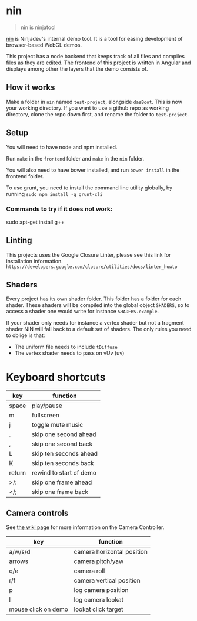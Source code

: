 # nin

> nin is ninjatool

[nin](http://nin.sexy/) is Ninjadev's internal demo tool. It is a tool for easing development of browser-based WebGL demos.

This project has a node backend that keeps track of all files and compiles files as they are edited.
The frontend of this project is written in Angular and displays among other the layers that the demo consists of.

## How it works
Make a folder in `nin` named `test-project`, alongside `dasBoot`. This is now your working directory.
If you want to use a github repo as working directory, clone the repo down first, and rename the folder to `test-project`.

## Setup

You will need to have node and npm installed.

Run `make` in the `frontend` folder and `make` in the `nin` folder.

You will also need to have bower installed, and run `bower install` in the frontend folder.

To use grunt, you need to install the command line utility globally, by running `sudo npm install -g grunt-cli`

### Commands to try if it does not work:

sudo apt-get install g++

## Linting
This projects uses the Google Closure Linter, please see this link for installation information.
`https://developers.google.com/closure/utilities/docs/linter_howto`

## Shaders

Every project has its own shader folder.
This folder has a folder for each shader.
These shaders will be compiled into the global object `SHADERS`, so to access a shader one would write for instance `SHADERS.example`.

If your shader only needs for instance a vertex shader but not a fragment shader NIN will fall back to a default set of shaders.
The only rules you need to oblige is that:
- The uniform file needs to include `tDiffuse`
- The vertex shader needs to pass on vUv (uv)

# Keyboard shortcuts

| key        | function                |
|------------|-------------------------|
| space      | play/pause              |
| m          | fullscreen              |
| j          | toggle mute music       |
| .          | skip one second ahead   |
| ,          | skip one second back    |
| L          | skip ten seconds ahead  |
| K          | skip ten seconds back   |
| return     | rewind to start of demo |
| >/:        | skip one frame ahead    |
| </;        | skip one frame back     |

## Camera controls
See [the wiki page](https://github.com/ninjadev/nin/wiki/Camera-Controller) for more information on the Camera Controller.

| key       | function                      |
|-----------|-------------------------------|
| a/w/s/d   | camera horizontal position    |
| arrows    | camera pitch/yaw              |
| q/e       | camera roll                   |
| r/f       | camera vertical position      |
| p         | log camera position           |
| l         | log camera lookat             |
| mouse click on demo | lookat click target |
